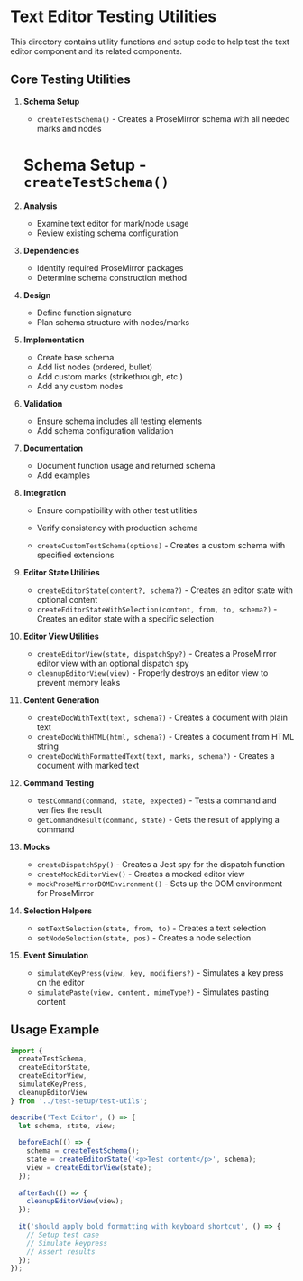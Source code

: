 # Text Editor Testing Utilities

This directory contains utility functions and setup code to help test the text editor component and its related components.

## Core Testing Utilities

1. **Schema Setup**
   - `createTestSchema()` - Creates a ProseMirror schema with all needed marks and nodes
   # Schema Setup - `createTestSchema()`

1. **Analysis**
   - Examine text editor for mark/node usage
   - Review existing schema configuration

2. **Dependencies**
   - Identify required ProseMirror packages
   - Determine schema construction method

3. **Design**
   - Define function signature
   - Plan schema structure with nodes/marks

4. **Implementation**
   - Create base schema
   - Add list nodes (ordered, bullet)
   - Add custom marks (strikethrough, etc.)
   - Add any custom nodes

5. **Validation**
   - Ensure schema includes all testing elements
   - Add schema configuration validation

6. **Documentation**
   - Document function usage and returned schema
   - Add examples

7. **Integration**
   - Ensure compatibility with other test utilities
   - Verify consistency with production schema

   - `createCustomTestSchema(options)` - Creates a custom schema with specified extensions

2. **Editor State Utilities**
   - `createEditorState(content?, schema?)` - Creates an editor state with optional content
   - `createEditorStateWithSelection(content, from, to, schema?)` - Creates an editor state with a specific selection

3. **Editor View Utilities**
   - `createEditorView(state, dispatchSpy?)` - Creates a ProseMirror editor view with an optional dispatch spy
   - `cleanupEditorView(view)` - Properly destroys an editor view to prevent memory leaks

4. **Content Generation**
   - `createDocWithText(text, schema?)` - Creates a document with plain text
   - `createDocWithHTML(html, schema?)` - Creates a document from HTML string
   - `createDocWithFormattedText(text, marks, schema?)` - Creates a document with marked text

5. **Command Testing**
   - `testCommand(command, state, expected)` - Tests a command and verifies the result
   - `getCommandResult(command, state)` - Gets the result of applying a command

6. **Mocks**
   - `createDispatchSpy()` - Creates a Jest spy for the dispatch function
   - `createMockEditorView()` - Creates a mocked editor view 
   - `mockProseMirrorDOMEnvironment()` - Sets up the DOM environment for ProseMirror

7. **Selection Helpers**
   - `setTextSelection(state, from, to)` - Creates a text selection
   - `setNodeSelection(state, pos)` - Creates a node selection

8. **Event Simulation**
   - `simulateKeyPress(view, key, modifiers?)` - Simulates a key press on the editor
   - `simulatePaste(view, content, mimeType?)` - Simulates pasting content

## Usage Example

```typescript
import { 
  createTestSchema, 
  createEditorState, 
  createEditorView,
  simulateKeyPress,
  cleanupEditorView 
} from '../test-setup/test-utils';

describe('Text Editor', () => {
  let schema, state, view;
  
  beforeEach(() => {
    schema = createTestSchema();
    state = createEditorState('<p>Test content</p>', schema);
    view = createEditorView(state);
  });
  
  afterEach(() => {
    cleanupEditorView(view);
  });
  
  it('should apply bold formatting with keyboard shortcut', () => {
    // Setup test case
    // Simulate keypress
    // Assert results
  });
});
```
```
